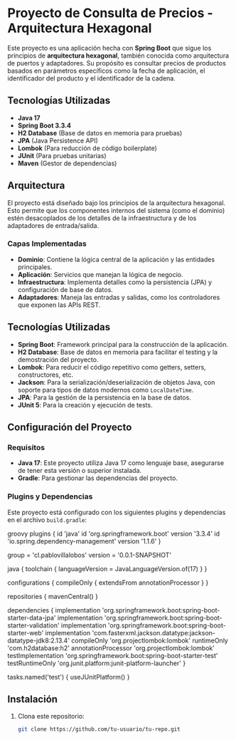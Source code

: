 # Proyecto de Consulta de Precios - Arquitectura Hexagonal

Este proyecto es una aplicación hecha con **Spring Boot** que sigue los principios de **arquitectura hexagonal**, también conocida como arquitectura de puertos y adaptadores. Su propósito es consultar precios de productos basados en parámetros específicos como la fecha de aplicación, el identificador del producto y el identificador de la cadena.

## Tecnologías Utilizadas

- **Java 17**
- **Spring Boot 3.3.4**
- **H2 Database** (Base de datos en memoria para pruebas)
- **JPA** (Java Persistence API)
- **Lombok** (Para reducción de código boilerplate)
- **JUnit** (Para pruebas unitarias)
- **Maven** (Gestor de dependencias)

## Arquitectura

El proyecto está diseñado bajo los principios de la arquitectura hexagonal. Esto permite que los componentes internos del sistema (como el dominio) 
estén desacoplados de los detalles de la infraestructura y de los adaptadores de entrada/salida.

### Capas Implementadas

- **Dominio**: Contiene la lógica central de la aplicación y las entidades principales.
- **Aplicación**: Servicios que manejan la lógica de negocio.
- **Infraestructura**: Implementa detalles como la persistencia (JPA) y configuración de base de datos.
- **Adaptadores**: Maneja las entradas y salidas, como los controladores que exponen las APIs REST.

## Tecnologías Utilizadas

- **Spring Boot**: Framework principal para la construcción de la aplicación.
- **H2 Database**: Base de datos en memoria para facilitar el testing y la demostración del proyecto.
- **Lombok**: Para reducir el código repetitivo como getters, setters, constructores, etc.
- **Jackson**: Para la serialización/deserialización de objetos Java, con soporte para tipos de datos modernos como `LocalDateTime`.
- **JPA**: Para la gestión de la persistencia en la base de datos.
- **JUnit 5**: Para la creación y ejecución de tests.

## Configuración del Proyecto

### Requisitos

- **Java 17**: Este proyecto utiliza Java 17 como lenguaje base, asegurarse de tener esta versión o superior instalada.
- **Gradle**: Para gestionar las dependencias del proyecto.

### Plugins y Dependencias

Este proyecto está configurado con los siguientes plugins y dependencias en el archivo `build.gradle`:

groovy
plugins {
	id 'java'
	id 'org.springframework.boot' version '3.3.4'
	id 'io.spring.dependency-management' version '1.1.6'
}

group = 'cl.pablovillalobos'
version = '0.0.1-SNAPSHOT'

java {
	toolchain {
		languageVersion = JavaLanguageVersion.of(17)
	}
}

configurations {
	compileOnly {
		extendsFrom annotationProcessor
	}
}

repositories {
	mavenCentral()
}

dependencies {
	implementation 'org.springframework.boot:spring-boot-starter-data-jpa'
	implementation 'org.springframework.boot:spring-boot-starter-validation'
	implementation 'org.springframework.boot:spring-boot-starter-web'
	implementation 'com.fasterxml.jackson.datatype:jackson-datatype-jdk8:2.13.4'
	compileOnly 'org.projectlombok:lombok'
	runtimeOnly 'com.h2database:h2'
	annotationProcessor 'org.projectlombok:lombok'
	testImplementation 'org.springframework.boot:spring-boot-starter-test'
	testRuntimeOnly 'org.junit.platform:junit-platform-launcher'
}

tasks.named('test') {
	useJUnitPlatform()
}

## Instalación

1. Clona este repositorio:
   ```bash
   git clone https://github.com/tu-usuario/tu-repo.git
  
